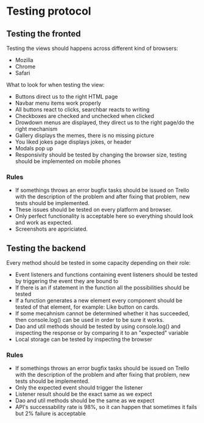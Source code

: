 # Testing protocol

## Testing the fronted
Testing the views should happens across different kind of browsers:
* Mozilla
* Chrome
* Safari

What to look for when testing the view:
* Buttons direct us to the right HTML page
* Navbar menu items work properly
* All buttons react to clicks, searchbar reacts to writing
* Checkboxes are checked and unchecked when clicked
* Drowdown menus are displayed, they direct us to the right page/do the right mechanism
* Gallery displays the memes, there is no missing picture
* You liked jokes page displays jokes, or header
* Modals pop up
* Responsivity should be tested by changing the browser size, testing should be implemented on mobile phones

### Rules
* If somethings throws an error bugfix tasks should be issued on Trello with the description of the problem and after fixing that problem, new tests should be implemented. 
* These issues should be tested on every platform and browser. 
* Only perfect functionality is acceptable here so everything should look and work as expected.
* Screenshots are appriciated.

## Testing the backend

Every method should be tested in some capacity depending on their role:
* Event listeners and functions containing event listeners should be tested by triggering the event they are bound to
* If there is an if statement in the function all the possibilities should be tested
* If a function generates a new element every component should be tested of that element, for example: Like button on cards.
* If some mecahnism cannot be determined whether it has succeeded, then console.log() can be used in order to be sure it works.
* Dao and util methods should be tested by using console.log() and inspecting the response or by comparing it to an "expected" variable
* Local storage can be tested by inspecting the browser

### Rules

* If somethings throws an error bugfix tasks should be issued on Trello with the description of the problem and after fixing that problem, new tests should be implemented. 
* Only the expected event should trigger the listener
* Listener result should be the exact same as we expect
* Dao and util methods should be the same as we expect
* API's successability rate is 98%, so it can happen that sometimes it fails but 2% failure is acceptable
